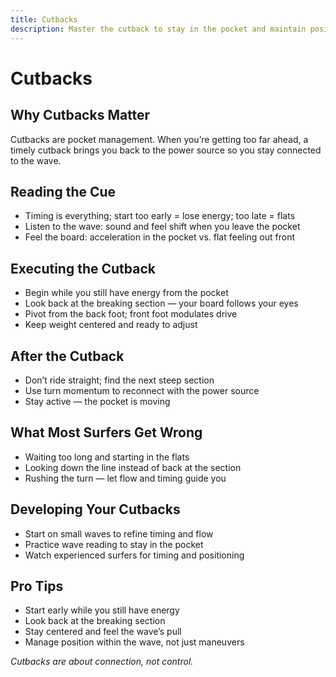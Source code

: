 ```yaml
---
title: Cutbacks
description: Master the cutback to stay in the pocket and maintain position on the wave.
---
```


# Cutbacks

## Why Cutbacks Matter
Cutbacks are pocket management. When you’re getting too far ahead, a timely cutback brings you back to the power source so you stay connected to the wave.

## Reading the Cue
- Timing is everything; start too early = lose energy; too late = flats
- Listen to the wave: sound and feel shift when you leave the pocket
- Feel the board: acceleration in the pocket vs. flat feeling out front

## Executing the Cutback
- Begin while you still have energy from the pocket
- Look back at the breaking section — your board follows your eyes
- Pivot from the back foot; front foot modulates drive
- Keep weight centered and ready to adjust

## After the Cutback
- Don’t ride straight; find the next steep section
- Use turn momentum to reconnect with the power source
- Stay active — the pocket is moving

## What Most Surfers Get Wrong
- Waiting too long and starting in the flats
- Looking down the line instead of back at the section
- Rushing the turn — let flow and timing guide you

## Developing Your Cutbacks
- Start on small waves to refine timing and flow
- Practice wave reading to stay in the pocket
- Watch experienced surfers for timing and positioning

## Pro Tips
- Start early while you still have energy
- Look back at the breaking section
- Stay centered and feel the wave’s pull
- Manage position within the wave, not just maneuvers

_Cutbacks are about connection, not control._


